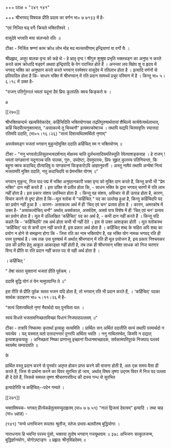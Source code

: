 +++
title = "२४९ १४१"

+++
श्रीभगवद् विषयक प्रीति प्रदत्व का वर्णन भा० ७ ७१३३ में है- 

"एवं निजित षड् वर्गेः क्रियते भक्तिरीश्वरे । 

वासुदेवे भगवति मया संलभ्यते रतिः ॥ 

टीका - निर्जितः षण्णां काम क्रोध लोभ मोह मद मात्सय्यीणाम् इन्द्रियाणां वा वर्गो यैः । 

श्रीप्रह्लाद, असुर बालक वृन्द को कहे थे - हे भ्रातृ वृन्द ! श्रीगुरु शुश्रूषा प्रभृति भक्तचङ्ग का अनुष्ठ न करते करते काम क्रोधादि षड्वर्ग अथवा इन्द्रियादि के वेग पराजित होते हैं । अनन्तर लय विक्षेप शू य हृदय में भगवद् भक्ति का अनुष्ठान करते करते भगवान् परमेश्वर वासुदेव में रतिलाभ होता है । इत्यादि वर्णनों से प्रतिपादित होता है कि- साधन भक्ति में श्रीभगवान् में रति प्रदान सामर्थ्य प्रचुर परिमाण में है । किन्तु भा० ५।६।१८ में उक्त है- 

"राजन् पतिर्गुरुरलं भवतां यदूना दैवं प्रियः कुलपतिः क्वच किङ्करो वः । 

a 

[[२७०]] 

श्रीभक्तिसन्दर्भः खल्वविवेकादेव, कर्हिचिदिति भक्तियोगाख्य तद्रतिपुरुषार्थतायां शैथिल्ये सत्येवेत्यर्थलाभात्, कर्हि चिदपीत्यनुक्तत्वात्, "असाकल्ये तु चिच्चनौ” इत्यमरकोषाञ्च । तथापि यद्यपि चिरमावृत्तिः स्यात्तदा रतिमपि ददाति, (भा०५।१६।२६) "सत्यं दिशत्यथितमर्थितो नृणाम्" 

अस्त्वेवमङ्ग भजतां भगवान् मुकुन्दोमुक्ति ददाति कर्हिचित् स्म न भक्तियोगम् ॥ 

टीका - "ननु भगवतोऽतिसुलभत्वदर्शनात् मोक्षस्य चाति दुर्लभत्वादियमतिस्तुति रेवेत्याशङ्कयाह । हे राजन् ! भवतां पाण्डवानां यदूनाञ्च पतिः पालक, गुरुः, उपदेष्टा, देवमुपास्यः, प्रियः सुहृत् कुलस्य पतिनियन्ता, कि बहूना क्वच कदाचिद् दौत्यादिषु वः पाण्डवानां किङ्करोऽपि आज्ञानुवर्त्ती । अस्तु नामैवं तथापि अन्येषां नित्यं भजतामपि मुक्ति ददाति, नतु कदाचिदपि स प्रेमभक्ति योगम् ॥” 

भगवान् मुकुन्द, निज पाद पद्म में भक्ति अनुष्ठानकारी भक्त वृन्द को मुक्ति दान करते हैं, किन्तु कभी भी "प्रेम भक्ति" दान नहीं करते हैं । इस उक्ति से प्रतीत होता कि, - साधन भक्ति के द्वारा भगवत् चरणों में रति लाभ नहीं होता है। इस प्रकार संशय उपस्थित होता है । किन्तु वह संशय, अविचार से ही उत्पन्न होता है, कारण, विचार करने से दृष्ट होता है कि--मूल श्लोक में "कर्हिचित् " पद का उल्लेख हुआ है, किन्तु कर्हिचिदपि पद का प्रयोग नहीं हुआ है । कारण- असाकल्य अर्थ में ही 'चित् एवं चन' प्रत्यय होता है । कारण, अमरकोष में उक्त है- "असाकल्येचित् चनौ” अर्थात् असर्वकाल, असर्वदेश, असर्व पात्र विशेष में ही 'चित् एवं चन' प्रत्यय का प्रयोग होता है। मूल में उल्लिखित 'कर्हिचित्' पद का अर्थ है, - कभी दान नहीं करते हैं । किन्तु यदि कहते कि - 'कर्हिचिदपि' तब अर्थ होता कभी भी नहीं देते । इस से उक्त आशङ्का होती । मूल श्लोकस्थ 'कर्हिचित्' पद से कभी दान नहीं करते हैं, इस प्रकार अर्थ होता है । कर्हिचित् शब्द के सहित अपि शब्द का प्रयोग न होने से समझना होगा कि - जिस रति का नाम भक्तियोग है, वह भक्ति योग नामक भगवद् रति ही परम पुरुषार्थ है। जब तक उस पुरुषार्थ में अर्थात् श्रीभगवान् में रति ही मूल प्रयोजन है, इस प्रकार निश्चयकर उस की प्राप्ति हेतु आकुल आकाङ्क्षा नहीं होती है, तब तक ही श्रीभगवान् भक्ति साधक को निज चरणार विन्द में प्रीति वा रति प्रदान नहीं करत पद से यही अर्थ होता है । 

। कर्हिचित् ' 

" तेषां सतत युक्तानां भजतां प्रीति पूर्वकम् । 

ददामि बुद्धि योगं तं येन मामुपयान्ति ते ॥" 

इस रीति से प्रीति पूर्वक सतत भजन यदि होता है, तो भगवान् रति भी प्रदान करते हैं, । 'कर्हिचित्' पदका सार्थक उदाहरण भा० ५।११।२६ में है- 

"सत्यं दिशत्यथितो नृणां नैवार्थदो यत् पुनयिता यतः । 

स्वयं विधत्ते भजतामनिच्छतामिच्छा पिधानं निजपादपल्लवम् ॥" 

टीका - तत्रापि निष्कामाः कृतार्था इत्याहुः सत्यमिति । प्रार्थितः सन् अर्थितं ददातीति सत्यं तथापि परमार्थदो न भवत्येव । यद् यस्मात् यतो दत्तादनन्तरं पुनरपि अर्थिता भवति । ननु नाथितश्चेत्, किमपि न दद्यात् इत्याशङ्कयाहुः । अनिच्छतां निष्का प्राणान्तु इच्छानां पिधानमाच्छादकं, सर्वकामपरिपूरकं निजपाद पल्लवं स्वयमेव सम्पादयति ॥ 

के 

प्रार्थित वस्तु प्रदान करने से पुनर्वार अतृप्त होकर प्राप्त करने की वासना होती है, अतः एक समय वैसा ही करते हैं, जिस से प्रार्थना करने का विवर सुरभित हो जाय, अर्थात् विषय तृष्णा उद्गम विवर में निज पद पल्लव ही दे देते हैं, जिससे समस्त तृष्णा श्रीचरणारविन्द की दास्य गन्ध से सुरभित 



इत्यादेरिति च कर्हिचित्--पदेन गम्यते । 

[[२७१]]

भक्तविषयक- भगवत् प्रीत्येकहेतुत्वमप्युदाहृतम् (भा० ७ ७ ५१) "नालं द्विजत्वं देवत्वम्" इत्यादि । तथा चाह (भा० ७हाह) - 

(१४१) “मन्ये धनाभिजन रूपतपः श्रुतौज, स्तेजः प्रभाव-बलपौरुष बुद्धियोगाः । 

नाराधनाय हि भवन्ति परस्य पुंसो, भक्तया तुतोष भगवान् गजयूथपाय ॥ ३७८ अभिजनः सत्कुलजन्म, बुद्धिर्ज्ञानयोगः, योगोऽष्टाङ्गः ॥ प्रह्लादः श्रीनृसिंहदेवम् ॥ 
